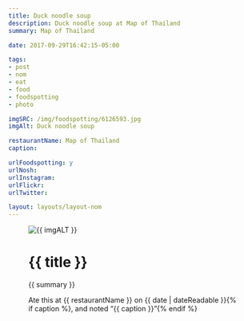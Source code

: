```yaml
---
title: Duck noodle soup
description: Duck noodle soup at Map of Thailand
summary: Map of Thailand

date: 2017-09-29T16:42:15-05:00

tags:
- post
- nom
- eat
- food
- foodspotting
- photo

imgSRC: /img/foodspotting/6126593.jpg
imgAlt: Duck noodle soup

restaurantName: Map of Thailand
caption:

urlFoodspotting: y
urlNosh:
urlInstagram:
urlFlickr:
urlTwitter:

layout: layouts/layout-nom
---
```

<figure class="nom">
	<img class="u-photo img-border" src="{{ imgSRC }}" alt="{{ imgALT }}">
	<figcaption>
		<h1 class="title p-name">{{ title }}</h1>
		<p class="summary">{{ summary }}</p>
		<p>Ate this at {{ restaurantName }} on <time class="dt-published" datetime="{{ date | dateIso }}">{{ date | dateReadable }}</time>{% if caption %}, and noted <q class="caption">{{ caption }}</q>{% endif %}
	</figcaption>
</figure>
